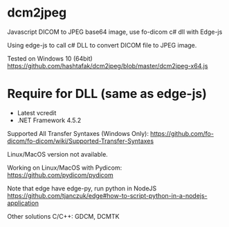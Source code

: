 # dcm2jpeg
Javascript DICOM to JPEG base64 image, use fo-dicom c# dll with Edge-js 

Using edge-js to call c# DLL to convert DICOM file to JPEG image.

Tested on Windows 10 (64bit) https://github.com/hashtafak/dcm2jpeg/blob/master/dcm2jpeg-x64.js

# Require for DLL (same as edge-js)
+ Latest vcredit
+ .NET Framework 4.5.2

Supported All Transfer Syntaxes (Windows Only): https://github.com/fo-dicom/fo-dicom/wiki/Supported-Transfer-Syntaxes

Linux/MacOS version not available.

Working on Linux/MacOS with Pydicom: https://github.com/pydicom/pydicom

Note that edge have edge-py, run python in NodeJS https://github.com/tjanczuk/edge#how-to-script-python-in-a-nodejs-application

Other solutions C/C++: GDCM, DCMTK
